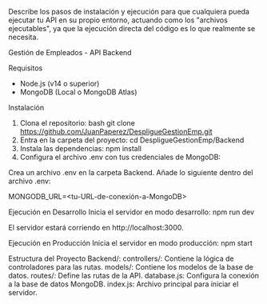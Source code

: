 Describe los pasos de instalación y ejecución para que cualquiera pueda ejecutar tu API en su propio entorno, actuando como los "archivos ejecutables", 
ya que la ejecución directa del código es lo que realmente se necesita.

 Gestión de Empleados - API Backend

 Requisitos

- Node.js (v14 o superior)
- MongoDB (Local o MongoDB Atlas)

 Instalación

1. Clona el repositorio:
   bash
   git clone https://github.com/JuanPaperez/DespligueGestionEmp.git
2. Entra en la carpeta del proyecto:
   cd DespligueGestionEmp/Backend
3. Instala las dependencias:
   npm install
4. Configura el archivo .env con tus credenciales de MongoDB:

Crea un archivo .env en la carpeta Backend.
Añade lo siguiente dentro del archivo .env:

MONGODB_URL=<tu-URL-de-conexión-a-MongoDB>

Ejecución en Desarrollo
Inicia el servidor en modo desarrollo:
npm run dev

El servidor estará corriendo en http://localhost:3000.

Ejecución en Producción
Inicia el servidor en modo producción:
npm start

Estructura del Proyecto
Backend/:
controllers/: Contiene la lógica de controladores para las rutas.
models/: Contiene los modelos de la base de datos.
routes/: Define las rutas de la API.
database.js: Configura la conexión a la base de datos MongoDB.
index.js: Archivo principal para iniciar el servidor.
